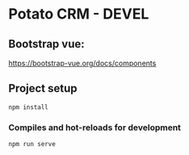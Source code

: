 # Potato CRM - DEVEL

## Bootstrap vue:
https://bootstrap-vue.org/docs/components

## Project setup
```
npm install
```

### Compiles and hot-reloads for development
```
npm run serve
```
